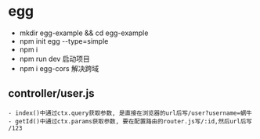 # egg
  - mkdir egg-example && cd egg-example
  - npm init egg --type=simple
  - npm i
  - npm run dev 启动项目
  - npm i egg-cors  解决跨域

  ## controller/user.js
    - index()中通过ctx.query获取参数, 是直接在浏览器的url后写/user?username=蜗牛
    - getId()中通过ctx.params获取参数, 要在配置路由的router.js写/:id,然后url后写 /123
  
  